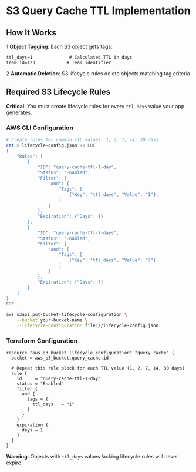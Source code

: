# S3 Query Cache TTL Implementation

## How It Works

1 **Object Tagging**: Each S3 object gets tags:
   ```
   ttl_days=1              # Calculated TTL in days
   team_id=123            # Team identifier
   ```
2 **Automatic Deletion**: S3 lifecycle rules delete objects matching tag criteria

## Required S3 Lifecycle Rules

**Critical**: You must create lifecycle rules for every `ttl_days` value your app generates.

### AWS CLI Configuration
```bash
# Create rules for common TTL values: 1, 2, 7, 14, 30 days
cat > lifecycle-config.json << EOF
{
    "Rules": [
        {
            "ID": "query-cache-ttl-1-day",
            "Status": "Enabled",
            "Filter": {
                "And": {
                    "Tags": [
                        {"Key": "ttl_days", "Value": "1"},
                    ]
                }
            },
            "Expiration": {"Days": 1}
        },
        {
            "ID": "query-cache-ttl-7-days",
            "Status": "Enabled",
            "Filter": {
                "And": {
                    "Tags": [
                        {"Key": "ttl_days", "Value": "7"},
                    ]
                }
            },
            "Expiration": {"Days": 7}
        }
    ]
}
EOF

aws s3api put-bucket-lifecycle-configuration \
    --bucket your-bucket-name \
    --lifecycle-configuration file://lifecycle-config.json
```

### Terraform Configuration
```hcl
resource "aws_s3_bucket_lifecycle_configuration" "query_cache" {
  bucket = aws_s3_bucket.query_cache.id

  # Repeat this rule block for each TTL value (1, 2, 7, 14, 30 days)
  rule {
    id     = "query-cache-ttl-1-day"
    status = "Enabled"
    filter {
      and {
        tags = {
          ttl_days   = "1"
        }
      }
    }
    expiration {
      days = 1
    }
  }
}
```

**Warning**: Objects with `ttl_days` values lacking lifecycle rules will never expire.